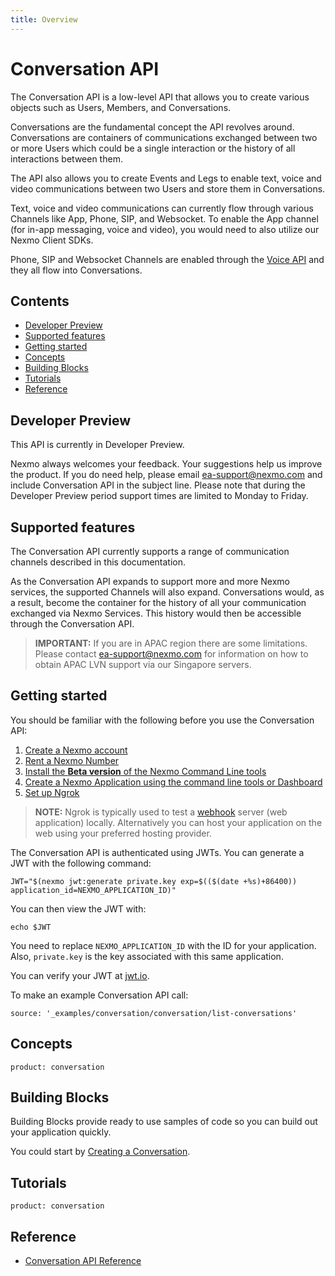 ```yaml
---
title: Overview
---
```


# Conversation API

The Conversation API is a low-level API that allows you to create various objects such as Users, Members, and Conversations.

Conversations are the fundamental concept the API revolves around. Conversations are containers of communications exchanged between two or more Users which could be a single interaction or the history of all interactions between them.

The API also allows you to create Events and Legs to enable text, voice and video communications between two Users and store them in Conversations.

Text, voice and video communications can currently flow through various Channels like App, Phone, SIP, and Websocket. To enable the App channel (for in-app messaging, voice and video), you would need to also utilize our Nexmo Client SDKs.

Phone, SIP and Websocket Channels are enabled through the [Voice API](/voice/voice-api/overview) and they all flow into Conversations.

## Contents

* [Developer Preview](#developer-preview)
* [Supported features](#supported-features)
* [Getting started](#getting-started)
* [Concepts](#concepts)
* [Building Blocks](#building-blocks)
* [Tutorials](#tutorials)
* [Reference](#reference)

## Developer Preview

This API is currently in Developer Preview.

Nexmo always welcomes your feedback. Your suggestions help us improve the product. If you do need help, please email [ea-support@nexmo.com](mailto:ea-support@nexmo.com) and include Conversation API in the subject line. Please note that during the Developer Preview period support times are limited to Monday to Friday.

## Supported features

The Conversation API currently supports a range of communication channels described in this documentation.

As the Conversation API expands to support more and more Nexmo services, the supported Channels will also expand.
Conversations would, as a result, become the container for the history of all your communication exchanged via Nexmo Services. This history would then be accessible through the Conversation API.

> **IMPORTANT:** If you are in APAC region there are some limitations. Please contact [ea-support@nexmo.com](mailto:ea-support@nexmo.com) for information on how to obtain APAC LVN support via our Singapore servers.

## Getting started

You should be familiar with the following before you use the Conversation API:

1. [Create a Nexmo account](/account/guides/management#create-and-configure-a-nexmo-account)
2. [Rent a Nexmo Number](/account/guides/numbers#rent-virtual-numbers)
3. [Install the **Beta version** of the Nexmo Command Line tools](/conversation/cli-reference#install-the-beta-version-of-the-cli)
4. [Create a Nexmo Application using the command line tools or Dashboard](/concepts/guides/applications#getting-started-with-applications)
5. [Set up Ngrok](https://ngrok.com)

> **NOTE:** Ngrok is typically used to test a [webhook](/concepts/guides/webhooks) server (web application) locally. Alternatively you can host your application on the web using your preferred hosting provider.

The Conversation API is authenticated using JWTs. You can generate a JWT with the following command:

``` shell
JWT="$(nexmo jwt:generate private.key exp=$(($(date +%s)+86400)) application_id=NEXMO_APPLICATION_ID)"
```

You can then view the JWT with:

```
echo $JWT
```

You need to replace `NEXMO_APPLICATION_ID` with the ID for your application. Also, `private.key` is the key associated with this same application.

You can verify your JWT at [jwt.io](https://jwt.io).

To make an example Conversation API call:

```building_blocks
source: '_examples/conversation/conversation/list-conversations'
```

## Concepts

```concept_list
product: conversation
```

## Building Blocks

Building Blocks provide ready to use samples of code so you can build out your application quickly.

You could start by [Creating a Conversation](/conversation/building-blocks/conversation/create-conversation).

## Tutorials

```tutorials
product: conversation
```

## Reference

* [Conversation API Reference](/api/conversation)